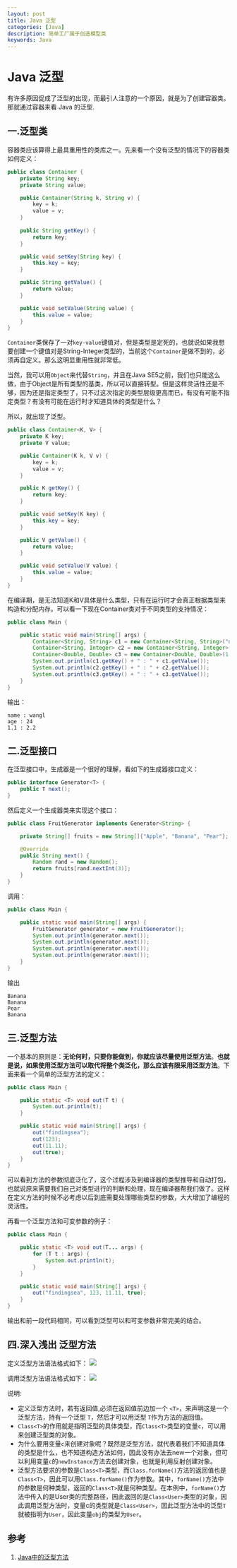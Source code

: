 ```yaml
---
layout: post
title: Java 泛型
categories: [Java]
description: 简单工厂属于创造模型类
keywords: Java
---
```


# Java 泛型
有许多原因促成了泛型的出现，而最引人注意的一个原因，就是为了创建容器类。那就通过容器来看 Java 的泛型.

## 一.泛型类
容器类应该算得上最具重用性的类库之一。先来看一个没有泛型的情况下的容器类如何定义：

```java
public class Container {
    private String key;
    private String value;

    public Container(String k, String v) {
        key = k;
        value = v;
    }
    
    public String getKey() {
        return key;
    }

    public void setKey(String key) {
        this.key = key;
    }

    public String getValue() {
        return value;
    }

    public void setValue(String value) {
        this.value = value;
    }
}
```

`Container`类保存了一对`key-value`键值对，但是类型是定死的，也就说如果我想要创建一个键值对是String-Integer类型的，当前这个`Container`是做不到的，必须再自定义。那么这明显重用性就非常低。

当然，我可以用`Object`来代替`String`，并且在Java SE5之前，我们也只能这么做，由于Object是所有类型的基类，所以可以直接转型。但是这样灵活性还是不够，因为还是指定类型了，只不过这次指定的类型层级更高而已，有没有可能不指定类型？有没有可能在运行时才知道具体的类型是什么？

所以，就出现了泛型。

```java
public class Container<K, V> {
    private K key;
    private V value;

    public Container(K k, V v) {
        key = k;
        value = v;
    }

    public K getKey() {
        return key;
    }

    public void setKey(K key) {
        this.key = key;
    }

    public V getValue() {
        return value;
    }

    public void setValue(V value) {
        this.value = value;
    }
}
```

在编译期，是无法知道K和V具体是什么类型，只有在运行时才会真正根据类型来构造和分配内存。可以看一下现在Container类对于不同类型的支持情况：

```java
public class Main {

    public static void main(String[] args) {
        Container<String, String> c1 = new Container<String, String>("name", "wangl");
        Container<String, Integer> c2 = new Container<String, Integer>("age", 24);
        Container<Double, Double> c3 = new Container<Double, Double>(1.1, 2.2);
        System.out.println(c1.getKey() + " : " + c1.getValue());
        System.out.println(c2.getKey() + " : " + c2.getValue());
        System.out.println(c3.getKey() + " : " + c3.getValue());
    }
}
```

输出：

```
name : wangl
age : 24
1.1 : 2.2
```

## 二.泛型接口

在泛型接口中，生成器是一个很好的理解，看如下的生成器接口定义：

```java
public interface Generator<T> {
    public T next();
}
```

然后定义一个生成器类来实现这个接口：

```java
public class FruitGenerator implements Generator<String> {

    private String[] fruits = new String[]{"Apple", "Banana", "Pear"};

    @Override
    public String next() {
        Random rand = new Random();
        return fruits[rand.nextInt(3)];
    }
}
```

调用：

```java
public class Main {

    public static void main(String[] args) {
        FruitGenerator generator = new FruitGenerator();
        System.out.println(generator.next());
        System.out.println(generator.next());
        System.out.println(generator.next());
        System.out.println(generator.next());
    }
}
```

输出

```
Banana
Banana
Pear
Banana
```

## 三.泛型方法
一个基本的原则是：**无论何时，只要你能做到，你就应该尽量使用泛型方法**。**也就是说，如果使用泛型方法可以取代将整个类泛化，那么应该有限采用泛型方法**。下面来看一个简单的泛型方法的定义：

```java
public class Main {

    public static <T> void out(T t) {
        System.out.println(t);
    }

    public static void main(String[] args) {
        out("findingsea");
        out(123);
        out(11.11);
        out(true);
    }
}
```

可以看到方法的参数彻底泛化了，这个过程涉及到编译器的类型推导和自动打包，也就说原来需要我们自己对类型进行的判断和处理，现在编译器帮我们做了。这样在定义方法的时候不必考虑以后到底需要处理哪些类型的参数，大大增加了编程的灵活性。

再看一个泛型方法和可变参数的例子：

```java
public class Main {

    public static <T> void out(T... args) {
        for (T t : args) {
            System.out.println(t);
        }
    }

    public static void main(String[] args) {
        out("findingsea", 123, 11.11, true);
    }
}
```

输出和前一段代码相同，可以看到泛型可以和可变参数非常完美的结合。

## 四.深入浅出 泛型方法

定义泛型方法语法格式如下：
![](http://images.cnitblog.com/blog/471788/201304/09221852-b0d764f4340946baa1a063da5a0d993e.png)

调用泛型方法语法格式如下：
![](http://images.cnitblog.com/blog/471788/201304/09222350-5e3bf238febe4b2ebba99973c69e0054.png)

说明:

- 定义泛型方法时，若有返回值,必须在返回值前边加一个 `<T>`，来声明这是一个泛型方法，持有一个泛型 `T`，然后才可以用泛型 `T`作为方法的返回值。
- `Class<T>`的作用就是指明泛型的具体类型，而`Class<T>`类型的变量`c`，可以用来创建泛型类的对象。
- 为什么要用变量`c`来创建对象呢？既然是泛型方法，就代表着我们不知道具体的类型是什么，也不知道构造方法如何，因此没有办法去new一个对象，但可以利用变量`c`的`newInstance`方法去创建对象，也就是利用反射创建对象。
- 泛型方法要求的参数是`Class<T>`类型，而`Class.forName()`方法的返回值也是`Class<T>`，因此可以用`Class.forName()`作为参数。其中，`forName()`方法中的参数是何种类型，返回的`Class<T>`就是何种类型。在本例中，`forName()`方法中传入的是User类的完整路径，因此返回的是`Class<User>`类型的对象，因此调用泛型方法时，变量c的类型就是`Class<User>`，因此泛型方法中的泛型`T`就被指明为`User`，因此变量`obj`的类型为`User`。

## 参考
1. [Java中的泛型方法](http://www.cnblogs.com/iyangyuan/archive/2013/04/09/3011274.html)